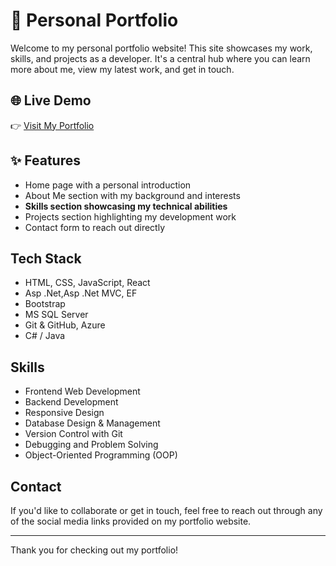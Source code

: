 # 💼 Personal Portfolio
Welcome to my personal portfolio website! This site showcases my work, skills, and projects as a developer. It's a central hub where you can learn more about me, view my latest work, and get in touch.

## 🌐 Live Demo

👉 <a href="https://vi-cky2004.github.io/My_Portfolio/">Visit My Portfolio</a>


## ✨ Features

- Home page with a personal introduction
- About Me section with my background and interests
- **Skills section showcasing my technical abilities**
- Projects section highlighting my development work
- Contact form to reach out directly

## Tech Stack

- HTML, CSS, JavaScript, React
- Asp .Net,Asp .Net MVC, EF 
- Bootstrap
- MS SQL Server
- Git & GitHub, Azure
- C# / Java  

## Skills

- Frontend Web Development  
- Backend Development  
- Responsive Design  
- Database Design & Management  
- Version Control with Git  
- Debugging and Problem Solving  
- Object-Oriented Programming (OOP)

## Contact

If you'd like to collaborate or get in touch, feel free to reach out through any of the social media links provided on my portfolio website.

---

Thank you for checking out my portfolio!
